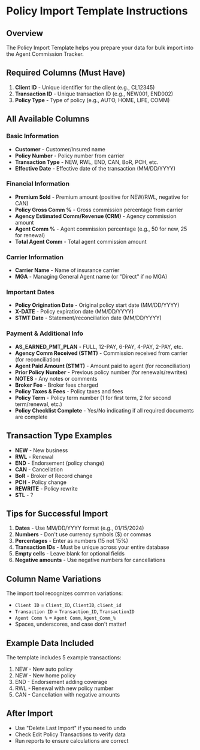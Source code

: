 # Policy Import Template Instructions

## Overview
The Policy Import Template helps you prepare your data for bulk import into the Agent Commission Tracker.

## Required Columns (Must Have)
1. **Client ID** - Unique identifier for the client (e.g., CL12345)
2. **Transaction ID** - Unique transaction ID (e.g., NEW001, END002)
3. **Policy Type** - Type of policy (e.g., AUTO, HOME, LIFE, COMM)

## All Available Columns

### Basic Information
- **Customer** - Customer/Insured name
- **Policy Number** - Policy number from carrier
- **Transaction Type** - NEW, RWL, END, CAN, BoR, PCH, etc.
- **Effective Date** - Effective date of the transaction (MM/DD/YYYY)

### Financial Information
- **Premium Sold** - Premium amount (positive for NEW/RWL, negative for CAN)
- **Policy Gross Comm %** - Gross commission percentage from carrier
- **Agency Estimated Comm/Revenue (CRM)** - Agency commission amount
- **Agent Comm %** - Agent commission percentage (e.g., 50 for new, 25 for renewal)
- **Total Agent Comm** - Total agent commission amount

### Carrier Information
- **Carrier Name** - Name of insurance carrier
- **MGA** - Managing General Agent name (or "Direct" if no MGA)

### Important Dates
- **Policy Origination Date** - Original policy start date (MM/DD/YYYY)
- **X-DATE** - Policy expiration date (MM/DD/YYYY)
- **STMT Date** - Statement/reconciliation date (MM/DD/YYYY)

### Payment & Additional Info
- **AS_EARNED_PMT_PLAN** - FULL, 12-PAY, 6-PAY, 4-PAY, 2-PAY, etc.
- **Agency Comm Received (STMT)** - Commission received from carrier (for reconciliation)
- **Agent Paid Amount (STMT)** - Amount paid to agent (for reconciliation)
- **Prior Policy Number** - Previous policy number (for renewals/rewrites)
- **NOTES** - Any notes or comments
- **Broker Fee** - Broker fees charged
- **Policy Taxes & Fees** - Policy taxes and fees
- **Policy Term** - Policy term number (1 for first term, 2 for second term/renewal, etc.)
- **Policy Checklist Complete** - Yes/No indicating if all required documents are complete

## Transaction Type Examples
- **NEW** - New business
- **RWL** - Renewal
- **END** - Endorsement (policy change)
- **CAN** - Cancellation
- **BoR** - Broker of Record change
- **PCH** - Policy change
- **REWRITE** - Policy rewrite
- **STL** - ?

## Tips for Successful Import
1. **Dates** - Use MM/DD/YYYY format (e.g., 01/15/2024)
2. **Numbers** - Don't use currency symbols ($) or commas
3. **Percentages** - Enter as numbers (15 not 15%)
4. **Transaction IDs** - Must be unique across your entire database
5. **Empty cells** - Leave blank for optional fields
6. **Negative amounts** - Use negative numbers for cancellations

## Column Name Variations
The import tool recognizes common variations:
- `Client ID` = `Client_ID`, `ClientID`, `client_id`
- `Transaction ID` = `Transaction_ID`, `TransactionID`
- `Agent Comm %` = `Agent Comm`, `Agent_Comm_%`
- Spaces, underscores, and case don't matter!

## Example Data Included
The template includes 5 example transactions:
1. NEW - New auto policy
2. NEW - New home policy
3. END - Endorsement adding coverage
4. RWL - Renewal with new policy number
5. CAN - Cancellation with negative amounts

## After Import
- Use "Delete Last Import" if you need to undo
- Check Edit Policy Transactions to verify data
- Run reports to ensure calculations are correct